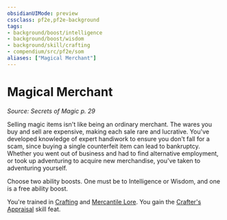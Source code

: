 ```yaml
---
obsidianUIMode: preview
cssclass: pf2e,pf2e-background
tags:
- background/boost/intelligence
- background/boost/wisdom
- background/skill/crafting
- compendium/src/pf2e/som
aliases: ["Magical Merchant"]
---
```

# Magical Merchant
*Source: Secrets of Magic p. 29*  

Selling magic items isn't like being an ordinary merchant. The wares you buy and sell are expensive, making each sale rare and lucrative. You've developed knowledge of expert handiwork to ensure you don't fall for a scam, since buying a single counterfeit item can lead to bankruptcy. Whether you went out of business and had to find alternative employment, or took up adventuring to acquire new merchandise, you've taken to adventuring yourself.

Choose two ability boosts. One must be to Intelligence or Wisdom, and one is a free ability boost.

You're trained in [Crafting](compendium/skills.md#Crafting) and [Mercantile Lore](compendium/skills.md#Lore). You gain the [Crafter's Appraisal](compendium/feats/crafters-appraisal-apg.md) skill feat.